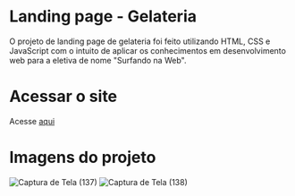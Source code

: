 # Landing page - Gelateria

O projeto de landing page de gelateria foi feito utilizando HTML, CSS e JavaScript com o intuito de aplicar os conhecimentos em desenvolvimento web para a eletiva de nome "Surfando na Web".

# Acessar o site
Acesse <a href ="https://galazzij.github.io/">aqui</a>

# Imagens do projeto
![Captura de Tela (137)](https://github.com/GalazziJ/galazzij.github.io/assets/141592359/04f6accd-91fc-4b8e-abcf-440594ccffa1)
![Captura de Tela (138)](https://github.com/GalazziJ/galazzij.github.io/assets/141592359/dfed722c-e1c4-41da-a71a-9b19276f87dd)


